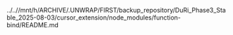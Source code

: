 ../..//mnt/h/ARCHIVE/.UNWRAP/FIRST/backup_repository/DuRi_Phase3_Stable_2025-08-03/cursor_extension/node_modules/function-bind/README.md